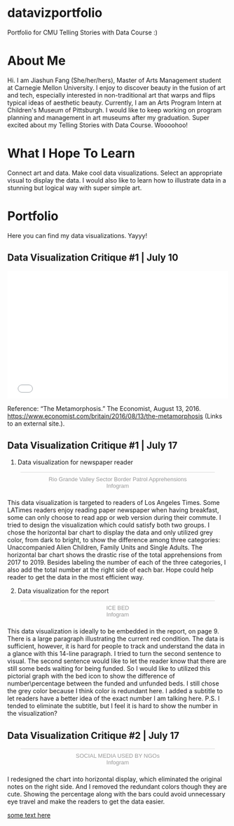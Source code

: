# datavizportfolio
Portfolio for CMU Telling Stories with Data Course :)

# About Me
Hi. I am Jiashun Fang (She/her/hers), Master of Arts Management student at Carnegie Mellon University. I enjoy to discover beauty in the fusion of art and tech, especially interested in non-traditional art that warps and flips typical ideas of aesthetic beauty. Currently, I am an Arts Program Intern at Children's Museum of Pittsburgh. I would like to keep working on program planning and management in art museums after my graduation. Super excited about my Telling Stories with Data Course. Woooohoo!

# What I Hope To Learn
Connect art and data. Make cool data visualizations. Select an appropriate visual to display the data. I would also like to learn how to illustrate data in a stunning but logical way with super simple art. 

# Portfolio
Here you can find my data visualizations. Yayyy!


## Data Visualization Critique #1 | July 10
<iframe title="Average Number of Likes per Facebook Post in 2016 UK Leadership Transformation " aria-label="Bar Chart" id="datawrapper-chart-Inihc" src="//datawrapper.dwcdn.net/Inihc/1/" scrolling="no" frameborder="0" style="width: 0; min-width: 100% !important; border: none;" height="291"></iframe><script type="text/javascript">!function(){"use strict";window.addEventListener("message",function(a){if(void 0!==a.data["datawrapper-height"])for(var e in a.data["datawrapper-height"]){var t=document.getElementById("datawrapper-chart-"+e)||document.querySelector("iframe[src*='"+e+"']");t&&(t.style.height=a.data["datawrapper-height"][e]+"px")}})}();</script>

Reference: “The Metamorphosis.” The Economist, August 13, 2016. https://www.economist.com/britain/2016/08/13/the-metamorphosis (Links to an external site.).


## Data Visualization Critique #1 | July 17
1. Data visualization for newspaper reader
<div class="infogram-embed" data-id="5e3a4968-08ab-4fb9-ba5d-476c66ea4974" data-type="interactive" data-title="Rio Grande Valley Sector Border Patrol Apprehensions"></div><script>!function(e,t,s,i){var n="InfogramEmbeds",o=e.getElementsByTagName("script")[0],d=/^http:/.test(e.location)?"http:":"https:";if(/^\/{2}/.test(i)&&(i=d+i),window[n]&&window[n].initialized)window[n].process&&window[n].process();else if(!e.getElementById(s)){var r=e.createElement("script");r.async=1,r.id=s,r.src=i,o.parentNode.insertBefore(r,o)}}(document,0,"infogram-async","https://e.infogram.com/js/dist/embed-loader-min.js");</script><div style="padding:8px 0;font-family:Arial!important;font-size:13px!important;line-height:15px!important;text-align:center;border-top:1px solid #dadada;margin:0 30px"><a href="https://infogram.com/5e3a4968-08ab-4fb9-ba5d-476c66ea4974" style="color:#989898!important;text-decoration:none!important;" target="_blank">Rio Grande Valley Sector Border Patrol Apprehensions</a><br><a href="https://infogram.com" style="color:#989898!important;text-decoration:none!important;" target="_blank" rel="nofollow">Infogram</a></div>

This data visualization is targeted to readers of Los Angeles Times. Some LATimes readers enjoy reading paper newspaper when having breakfast, some can only choose to read app or web version during their commute. I tried to design the visualization which could satisfy both two groups. I chose the horizontal bar chart to display the data and only utilized grey color, from dark to bright, to show the difference among three categories: Unaccompanied Alien Children, Family Units and Single Adults. The horizontal bar chart shows the drastic rise of the total apprehensions from 2017 to 2019. Besides labeling the number of  each of the three categories, I also add the total number at the right side of each bar. Hope could help reader to get the data in the most efficient way.

2. Data visualization for the report
<div class="infogram-embed" data-id="57075049-0e9c-4ed1-b295-4024a0041589" data-type="interactive" data-title="ICE BED"></div><script>!function(e,t,s,i){var n="InfogramEmbeds",o=e.getElementsByTagName("script")[0],d=/^http:/.test(e.location)?"http:":"https:";if(/^\/{2}/.test(i)&&(i=d+i),window[n]&&window[n].initialized)window[n].process&&window[n].process();else if(!e.getElementById(s)){var r=e.createElement("script");r.async=1,r.id=s,r.src=i,o.parentNode.insertBefore(r,o)}}(document,0,"infogram-async","https://e.infogram.com/js/dist/embed-loader-min.js");</script><div style="padding:8px 0;font-family:Arial!important;font-size:13px!important;line-height:15px!important;text-align:center;border-top:1px solid #dadada;margin:0 30px"><a href="https://infogram.com/57075049-0e9c-4ed1-b295-4024a0041589" style="color:#989898!important;text-decoration:none!important;" target="_blank">ICE BED</a><br><a href="https://infogram.com" style="color:#989898!important;text-decoration:none!important;" target="_blank" rel="nofollow">Infogram</a></div>

This data visualization is ideally to be embedded in the report, on page 9. There is a large paragraph illustrating the current red condition. The data is sufficient, however, it is hard for people to track and understand the data in a glance with this 14-line paragraph. I tried to turn the second sentence to visual. The second sentence would like to let the reader know that there are still some beds waiting for being funded. So I would like to utilized this pictorial graph with the bed icon to show the difference of number\percentage between the funded and unfunded beds. I still chose the grey color because I think color is redundant here. I added a subtitle to let readers have a better idea of the exact number I am talking here. 
P.S. I tended to eliminate the subtitle, but I feel it is hard to show the number in the visualization?


## Data Visualization Critique #2 | July 17
<div class="infogram-embed" data-id="1fa8e0b3-12fe-4790-80dd-ac93fffa7860" data-type="interactive" data-title="SOCIAL MEDIA USED BY NGOs"></div><script>!function(e,t,s,i){var n="InfogramEmbeds",o=e.getElementsByTagName("script")[0],d=/^http:/.test(e.location)?"http:":"https:";if(/^\/{2}/.test(i)&&(i=d+i),window[n]&&window[n].initialized)window[n].process&&window[n].process();else if(!e.getElementById(s)){var r=e.createElement("script");r.async=1,r.id=s,r.src=i,o.parentNode.insertBefore(r,o)}}(document,0,"infogram-async","https://e.infogram.com/js/dist/embed-loader-min.js");</script><div style="padding:8px 0;font-family:Arial!important;font-size:13px!important;line-height:15px!important;text-align:center;border-top:1px solid #dadada;margin:0 30px"><a href="https://infogram.com/1fa8e0b3-12fe-4790-80dd-ac93fffa7860" style="color:#989898!important;text-decoration:none!important;" target="_blank">SOCIAL MEDIA USED BY NGOs</a><br><a href="https://infogram.com" style="color:#989898!important;text-decoration:none!important;" target="_blank" rel="nofollow">Infogram</a></div>

I redesigned the chart into horizontal display, which eliminated the original notes on the right side. And I removed the redundant colors though they are cute. Showing the percentage along with the bars could avoid unnecessary eye travel and make the readers to get the data easier.

[some text here](/dataviz2.md)
